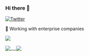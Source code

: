 ### Hi there 👋

<p>
  <a href="https://twitter.com/chapuzon">
    <img alt="Twitter" src="https://img.shields.io/twitter/follow/juanmanuelespi6">
  </a>
</p>

🔨 Working with enterprise companies

![](https://komarev.com/ghpvc/?username=Juan080796)


<a href="https://github.com/Juan080796">
  <img align="center" src="https://github-readme-stats.vercel.app/api?username=Juan080796&count_private=true" /> 
</a>
<a href="https://github.com/Juan080796">
  <img align="center" src="https://github-readme-stats.vercel.app/api/top-langs/?username=Juan080796" />
</a>

<!--
**Juan080796/Juan080796** is a ✨ _special_ ✨ repository because its `README.md` (this file) appears on your GitHub profile.

Here are some ideas to get you started:

- 🔭 I’m currently working on ...
- 🌱 I’m currently learning ...
- 👯 I’m looking to collaborate on ...
- 🤔 I’m looking for help with ...
- 💬 Ask me about ...
- 📫 How to reach me: ...
- 😄 Pronouns: ...
- ⚡ Fun fact: ...
-->
